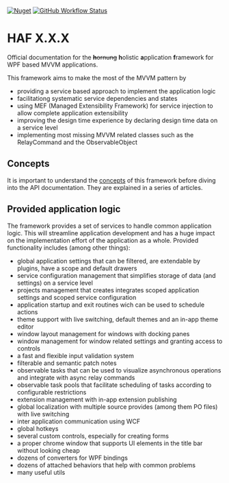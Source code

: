 [![Nuget](https://img.shields.io/nuget/v/haf)](https://www.nuget.org/packages/HAF/)
[![GitHub Workflow Status](https://img.shields.io/github/workflow/status/kriho/haf/publish%20to%20nuget)](https://github.com/kriho/haf/actions)

# HAF X.X.X

Official documentation for the ~~**h**ornung~~ **h**olistic **a**pplication **f**ramework for WPF based MVVM applications.

This framework aims to make the most of the MVVM pattern by
- providing a service based approach to implement the application logic
- facilitationg systematic service dependencies and states
- using MEF (Managed Extensibility Framework) for service injection to allow complete application extensibility
- improving the design time experience by declaring design time data on a service level
- implementing most missing MVVM related classes such as the RelayCommand and the ObservableObject
 ## Concepts
 It is important to understand the [concepts](articles/services.md) of this framework before diving into the API documentation. They are explained in a series of articles.

 ## Provided application logic
 The framework provides a set of services to handle common application logic. This will streamline application development and has a huge impact on the implementation effort of the application as a whole. Provided functionality includes (among other things):
 - global application settings that can be filtered, are extendable by plugins, have a scope and default drawers
 - service configuration management that simplifies storage of data (and settings) on a service level
 - projects management that creates integrates scoped application settings and scoped service configuration
 - application startup and exit routines wich can be used to schedule actions
 - theme support with live switching, default themes and an in-app theme editor
 - window layout management for windows with docking panes
 - window management for window related settings and granting access to controls
 - a fast and flexible input validation system
 - filterable and semantic patch notes
 - observable tasks that can be used to visualize asynchronous operations and integrate with async relay commands
 - observable task pools that facilitate scheduling of tasks according to configurable restrictions
 - extension management with in-app extension publishing
 - global localization with multiple source provides (among them PO files) with live switching
 - inter application communication using WCF
 - global hotkeys
 - several custom controls, especially for creating forms
 - a proper chrome window that supports UI elements in the title bar without looking cheap
 - dozens of converters for WPF bindings
 - dozens of attached behaviors that help with common problems
 - many useful utils